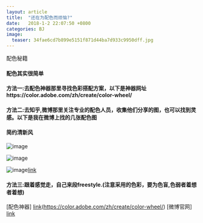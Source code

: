 ```yaml
---
layout: article
title:  "还在为配色而烦恼?"
date:   2018-1-2 22:07:50 +0800
categories: BJ
image:
  teaser: 34fae6cd7b899e5151f871d44ba7d933c9950dff.jpg
---
```


配色秘籍

#### 配色其实很简单
#### 方法一:去配色神器那里寻找色彩搭配方案，以下是神器网址https://color.adobe.com/zh/create/color-wheel/
#### 方法二:去知乎,微博那里关注专业的配色人员，收集他们分享的图，也可以找到灵感。以下是我在微博上找的几张配色图
#### 简约清新风
![image](http://ww4.sinaimg.cn/large/0060lm7Tly1fn3ryditwrj30c60b2q3m.jpg)

![image](http://ww1.sinaimg.cn/large/0060lm7Tly1fn3ryfygi7j30h00h0mxl.jpg)

![image](http://ww1.sinaimg.cn/large/0060lm7Tly1fn3s1lu7gxj30c60b3glv.jpg)[link](http://note.youdao.com/)

#### 方法三:跟着感觉走，自己来段freestyle.(注意采用的色彩，要为色盲,色弱者着想者着想)


[配色神器]
[link](http://note.youdao.com/)(https://color.adobe.com/zh/create/color-wheel/)
[微博官网]
[link](https://weibo.com/)